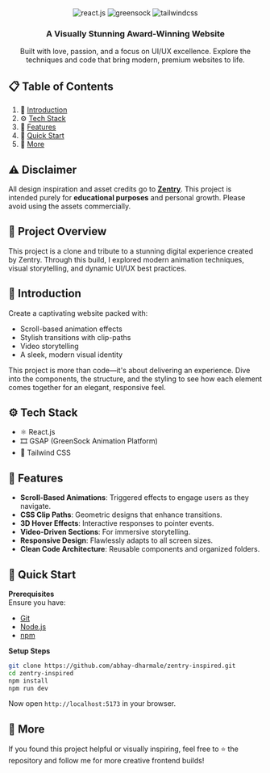 
<div align="center">
  <br />
    
  <br />

  <div>
    <img src="https://img.shields.io/badge/-React_JS-black?style=for-the-badge&logoColor=white&logo=react&color=61DAFB" alt="react.js" />
    <img src="https://img.shields.io/badge/-GSAP-black?style=for-the-badge&logoColor=white&logo=greensock&color=88CE02" alt="greensock" />
    <img src="https://img.shields.io/badge/-Tailwind_CSS-black?style=for-the-badge&logoColor=white&logo=tailwindcss&color=06B6D4" alt="tailwindcss" />
  </div>

  <h3 align="center">A Visually Stunning Award-Winning Website</h3>

   <div align="center">
     Built with love, passion, and a focus on UI/UX excellence. Explore the techniques and code that bring modern, premium websites to life.
    </div>
</div>

## 📋 Table of Contents

1. 🤖 [Introduction](#introduction)  
2. ⚙️ [Tech Stack](#tech-stack)  
3. 🔋 [Features](#features)  
4. 🤸 [Quick Start](#quick-start)   
5. 🚀 [More](#more)

## ⚠️ Disclaimer

All design inspiration and asset credits go to **[Zentry](https://zentry.com/)**. This project is intended purely for **educational purposes** and personal growth. Please avoid using the assets commercially.

## 🚨 Project Overview

This project is a clone and tribute to a stunning digital experience created by Zentry. Through this build, I explored modern animation techniques, visual storytelling, and dynamic UI/UX best practices.




## <a name="introduction">🤖 Introduction</a>

Create a captivating website packed with:

- Scroll-based animation effects  
- Stylish transitions with clip-paths  
- Video storytelling  
- A sleek, modern visual identity

This project is more than code—it's about delivering an experience. Dive into the components, the structure, and the styling to see how each element comes together for an elegant, responsive feel.

## <a name="tech-stack">⚙️ Tech Stack</a>

- ⚛️ React.js  
- 🎞️ GSAP (GreenSock Animation Platform)  
- 🎨 Tailwind CSS

## <a name="features">🔋 Features</a>

- **Scroll-Based Animations**: Triggered effects to engage users as they navigate.
- **CSS Clip Paths**: Geometric designs that enhance transitions.
- **3D Hover Effects**: Interactive responses to pointer events.
- **Video-Driven Sections**: For immersive storytelling.
- **Responsive Design**: Flawlessly adapts to all screen sizes.
- **Clean Code Architecture**: Reusable components and organized folders.

## <a name="quick-start">🤸 Quick Start</a>

**Prerequisites**  
Ensure you have:

- [Git](https://git-scm.com/)  
- [Node.js](https://nodejs.org/en)  
- [npm](https://www.npmjs.com/)

**Setup Steps**

```bash
git clone https://github.com/abhay-dharmale/zentry-inspired.git
cd zentry-inspired
npm install
npm run dev
```

Now open `http://localhost:5173` in your browser.

## <a name="more">🚀 More</a>

If you found this project helpful or visually inspiring, feel free to ⭐ the repository and follow me for more creative frontend builds!
